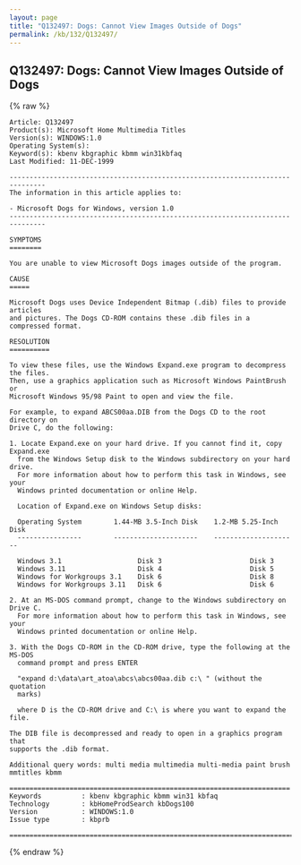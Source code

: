 ```yaml
---
layout: page
title: "Q132497: Dogs: Cannot View Images Outside of Dogs"
permalink: /kb/132/Q132497/
---
```


## Q132497: Dogs: Cannot View Images Outside of Dogs

{% raw %}

	Article: Q132497
	Product(s): Microsoft Home Multimedia Titles
	Version(s): WINDOWS:1.0
	Operating System(s): 
	Keyword(s): kbenv kbgraphic kbmm win31kbfaq
	Last Modified: 11-DEC-1999
	
	-------------------------------------------------------------------------------
	The information in this article applies to:
	
	- Microsoft Dogs for Windows, version 1.0 
	-------------------------------------------------------------------------------
	
	SYMPTOMS
	========
	
	You are unable to view Microsoft Dogs images outside of the program.
	
	CAUSE
	=====
	
	Microsoft Dogs uses Device Independent Bitmap (.dib) files to provide articles
	and pictures. The Dogs CD-ROM contains these .dib files in a compressed format.
	
	RESOLUTION
	==========
	
	To view these files, use the Windows Expand.exe program to decompress the files.
	Then, use a graphics application such as Microsoft Windows PaintBrush or
	Microsoft Windows 95/98 Paint to open and view the file.
	
	For example, to expand ABCS00aa.DIB from the Dogs CD to the root directory on
	Drive C, do the following:
	
	1. Locate Expand.exe on your hard drive. If you cannot find it, copy Expand.exe
	  from the Windows Setup disk to the Windows subdirectory on your hard drive.
	  For more information about how to perform this task in Windows, see your
	  Windows printed documentation or online Help.
	
	  Location of Expand.exe on Windows Setup disks:
	
	  Operating System        1.44-MB 3.5-Inch Disk    1.2-MB 5.25-Inch Disk
	  ----------------        ---------------------    ---------------------
	
	  Windows 3.1                   Disk 3                      Disk 3
	  Windows 3.11                  Disk 4                      Disk 5
	  Windows for Workgroups 3.1    Disk 6                      Disk 8
	  Windows for Workgroups 3.11   Disk 6                      Disk 6
	
	2. At an MS-DOS command prompt, change to the Windows subdirectory on Drive C.
	  For more information about how to perform this task in Windows, see your
	  Windows printed documentation or online Help.
	
	3. With the Dogs CD-ROM in the CD-ROM drive, type the following at the MS-DOS
	  command prompt and press ENTER
	
	  "expand d:\data\art_atoa\abcs\abcs00aa.dib c:\ " (without the quotation
	  marks)
	
	  where D is the CD-ROM drive and C:\ is where you want to expand the file.
	
	The DIB file is decompressed and ready to open in a graphics program that
	supports the .dib format.
	
	Additional query words: multi media multimedia multi-media paint brush mmtitles kbmm
	
	======================================================================
	Keywords          : kbenv kbgraphic kbmm win31 kbfaq
	Technology        : kbHomeProdSearch kbDogs100
	Version           : WINDOWS:1.0
	Issue type        : kbprb
	
	=============================================================================
	

{% endraw %}
